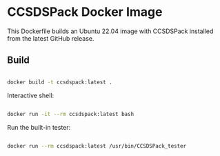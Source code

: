 # CCSDSPack Docker Image

This Dockerfile builds an Ubuntu 22.04 image with CCSDSPack installed from the latest GitHub release.

## Build

```bash

docker build -t ccsdspack:latest .
```
Interactive shell:

```bash

docker run -it --rm ccsdspack:latest bash
```

Run the built-in tester:
```bash

docker run --rm ccsdspack:latest /usr/bin/CCSDSPack_tester
```